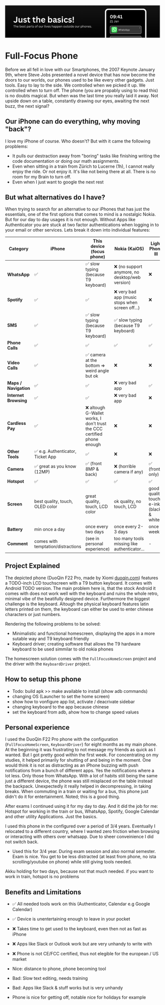 ![project banner; title: Just the basics, The best parts of our lives happen outside our phones.](images/project_banner.png)

# Full-Focus Phone

Before we all fell in love with our Smartphones, the 2007 Keynote January 9th, where Steve Jobs presented a novel device that has now become the doors to our worlds, our phones used to be like every other gadgets. Just tools. Easy to lay to the side. We controlled when we picked it up. We controlled when to turn off. The phone (you are propably using to read this) is no doubts magical. But when was the last time you really laid it away. Not upside down on a table, constantly drawing our eyes, awaiting the next buzz, the next signal?

## Our iPhone can do everything, why moving "back"?

I love my iPhone of course. Who doesn't? But with it came the following propblems:

- It pulls our destraction away from "boring" tasks like finishing writing the code documentation or doing our math assignments.
- Even when sitting in a train from Zürich to Lucerne (1h), I cannot really enjoy the ride. Or not enjoy it. It's like not being there at all. There is no room for my Brain to turn off.
- Even when I just want to google the next rest

## But what alternatives do I have?

When trying to search for an alternative to our iPhones that has just the essentials, one of the first options that comes to mind is a nostalgic Nokia. But for our day to day usages it is not enough. Without Apps like Authenticator you are stuck at two factor authentications when logging in to your email or other services. Lets break it down into individual features:

| **Category**          | **iPhone**                         | **This device (focus phone)**                                           | **Nokia (KaiOS)**                                | **Light Phone III**                        |
| --------------------- | ---------------------------------- | ----------------------------------------------------------------------- | ------------------------------------------------ | ------------------------------------------ |
| **WhatsApp**          | ✅                                 | ✅ slow typing (because T9 keyboard)                                    | ❌ (no support anymore, no desktop/web version)  | ❌                                         |
| **Spotify**           | ✅                                 | ✅                                                                      | ❌ very bad app (music stops when screen off...) | ❌                                         |
| **SMS**               | ✅                                 | ✅ slow typing (because T9 keyboard)                                    | ✅ slow typing (because T9 keyboard)             | ✅                                         |
| **Phone Calls**       | ✅                                 | ✅                                                                      | ✅                                               | ✅                                         |
| **Video Calls**       | ✅                                 | ✅ camera at the bottom => weird angle but ok                           | ❌                                               | ❌                                         |
| **Maps / Navigation** | ✅                                 | ✅                                                                      | ❌ very bad app                                  | ✅                                         |
| **Internet Browsing** | ✅                                 | ✅                                                                      | ❌ very bad app                                  | ❌                                         |
| **Cardless Pay**      | ✅                                 | ❌ altough G-Wallet works, I don't trust the CCC certified phone enough | ❌                                               | ❌                                         |
| **Other Tools**       | ✅ e.g. Authenticator, Ticket App  | ✅                                                                      | ❌                                               | ❌                                         |
| **Camera**            | ✅ great as you know (12MP)        | ✅ (front 8MP & back)                                                   | ❌ (horrible camera if any)                      | ✅ (front only)                            |
| **Hotspot**           | ✅                                 | ✅                                                                      | ✅                                               | ✅                                         |
| **Screen**            | best quality, touch, OLED color    | great quality, touch, LCD color                                         | ok quality, no touch, LCD                        | good quality, touch, e-ink (black & white) |
| **Battery**           | min once a day                     | once every two days                                                     | once every 2-3 days                              | once a week                                |
| **Comment**           | comes with temptation/distractions | (see in personal experience)                                            | too many tools missing like authenticator...     | -                                          |

## Project Explained

The depicted phone (DuoQin F22 Pro, made by Xiomi [duoqin.com](https://www.duoqin.com/)) features a TODO-inch LCD touchscreen with a T9 button keyboard. It comes with Android TODO version. The main problem here is, that the stock Android it comes with does not work well with the keyboard and ruins the whole retro, minimal vibe of the beatifully designed device. Furthermore the biggest challenge is the keyboard. Altough the physical keyboard features latin letters printed on them, the keyboard can either be used to enter chinese characters or just numbers. 

Rendering the following problems to be solved:
- Minimalistic and functional homescreen, displaying the apps in a more sutable way and T9 keyboard friendly
- Keyboard driver; creating software that allows the T9 hardware keyboard to be used simmilar to old nokia phones

The homescreen solution comes with the `FullFocusHomeScreen` project and the driver with the `KeyboardDriver` project.

## How to setup this phone

- Todo: build apk >> make available to install (show adb commands)
- changing OS (Launcher to set the home screen)
- show how to vonfigure app list, activate / deacrivate sidebar
- changing keyboard to the app because chinese
- set the keyboard from adb, ahow how to change speed values


## Personal experience

I used the DuoQin F22 Pro phone with the configuration (`FullFocusHomeScreen`, `KeyboardDriver`) for eight months as my main phone. At the beginning it was frustrating to not message my friends as quick as I wanted. But I got pretty good within the first week. For concentrating on my studies, it helped primarily for shutting of and being in the moment. One would think it is not as distracting as an iPhone buzzing with push notifications from a bunch of different apps. Yes the notifications where a lot less. Only those from WhatsApp. With a lot of habits still being the same just a different device, the phone was still misplaced on the table instead the backpack. Unexpectedly it really helped in decompressing, in taking breaks. When commuting in a train or waiting for a bus, this phone just didn't do it for entertainment. Noted; this is a good thing. 

After exams I continued using it for my day to day. And it did the job for me: Hotspot for working in the train or bus, WhatsApp, Spotify, Google Calendar and other utility Applications. Just the basics. 

I used this phone in the configured over a period of 3/4 years. 
Eventually I relocated to a different country, where I wanted zero friction when browsing or interacting with others over whatsapp.
Due to sheer conveinience I did not switch back.

- Used this for 3/4 year. During exam session and also normal semester.
Exam is nice. You get to be less distracted (at least from phone, no ista scrolling/youtube on phone)
while still giving tools needed. 

Akku holding for two days, because not that much needed.
if you want to work in train, hotspot is no problems

## Benefits and Limitations

- ✅ All needed tools work on this (Authenticator, Calendar e.g Google Calendar)
- ✅ Device is unentertaining enough to leave in your pocket
- ❌ Takes time to get used to the keyboard, even then not as fast as iPhone
- ❌ Apps like Slack or Outlook work but are very unhandy to write with
- ❌ Phone is not CE/FCC certified, thus not elegible for the european / US market


- Nice: distance to phone, phone becoming tool
- Bad: Slow text editing, needs training
- Bad: Apps like Slack & stuff works but is very unhandy

- Phone is nice for getting off, notable nice for holidays for example 
